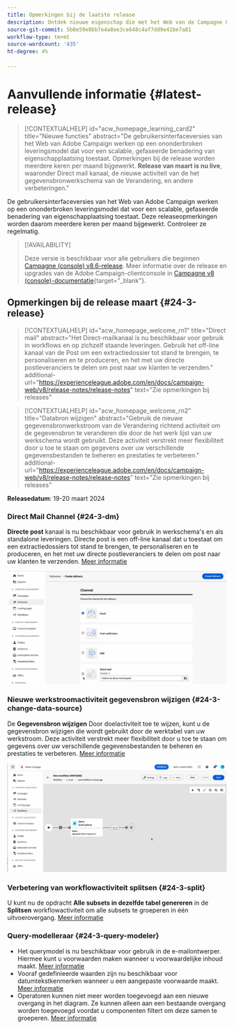 ```yaml
---
title: Opmerkingen bij de laatste release
description: Ontdek nieuwe eigenschap die met het Web van de Campagne Gebruikersinterface komt
source-git-commit: 5b0e59e8bb7e4a8ee3ce648c4af7dd9e41be7a81
workflow-type: tm+mt
source-wordcount: '435'
ht-degree: 4%

---
```


# Aanvullende informatie  {#latest-release}


>[!CONTEXTUALHELP]
>id="acw_homepage_learning_card2"
>title="Nieuwe functies"
>abstract="De gebruikersinterfaceversies van het Web van Adobe Campaign werken op een ononderbroken leveringsmodel dat voor een scalable, gefaseerde benadering van eigenschapplaatsing toestaat. Opmerkingen bij de release worden meerdere keren per maand bijgewerkt. **Release van maart is nu live**, waaronder Direct mail kanaal, de nieuwe activiteit van de het gegevensbronwerkschema van de Verandering, en andere verbeteringen."


<!--Last update: **March 19, 2024**-->

De gebruikersinterfaceversies van het Web van Adobe Campaign werken op een ononderbroken leveringsmodel dat voor een scalable, gefaseerde benadering van eigenschapplaatsing toestaat. Deze releaseopmerkingen worden daarom meerdere keren per maand bijgewerkt. Controleer ze regelmatig.

>[!AVAILABILITY]
>
>Deze versie is beschikbaar voor alle gebruikers die beginnen [Campagne (console) v8.6-release](https://experienceleague.adobe.com/docs/campaign/campaign-v8/releases/release-notes.html). Meer informatie over de release en upgrades van de Adobe Campaign-clientconsole in [Campagne v8 (console)-documentatie](https://experienceleague.adobe.com/docs/campaign/campaign-v8/releases/upgrades.html){target="_blank"}.

## Opmerkingen bij de release maart {#24-3-release}

>[!CONTEXTUALHELP]
>id="acw_homepage_welcome_rn1"
>title="Direct mail"
>abstract="Het Direct-mailkanaal is nu beschikbaar voor gebruik in workflows en op zichzelf staande leveringen. Gebruik het off-line kanaal van de Post om een extractiedossier tot stand te brengen, te personaliseren en te produceren, en het met uw directe postleveranciers te delen om post naar uw klanten te verzenden."
>additional-url="https://experienceleague.adobe.com/en/docs/campaign-web/v8/release-notes/release-notes" text="Zie opmerkingen bij releases"

>[!CONTEXTUALHELP]
>id="acw_homepage_welcome_rn2"
>title="Databron wijzigen"
>abstract="Gebruik de nieuwe gegevensbronwerkstroom van de Verandering richtend activiteit om de gegevensbron te veranderen die door de het werk lijst van uw werkschema wordt gebruikt. Deze activiteit verstrekt meer flexibiliteit door u toe te staan om gegevens over uw verschillende gegevensbestanden te beheren en prestaties te verbeteren."
>additional-url="https://experienceleague.adobe.com/en/docs/campaign-web/v8/release-notes/release-notes" text="Zie opmerkingen bij releases"


**Releasedatum**: 19-20 maart 2024

### Direct Mail Channel {#24-3-dm}

**Directe post** kanaal is nu beschikbaar voor gebruik in werkschema&#39;s en als standalone leveringen. Directe post is een off-line kanaal dat u toestaat om een extractiedossiers tot stand te brengen, te personaliseren en te produceren, en het met uw directe postleveranciers te delen om post naar uw klanten te verzenden. [Meer informatie](../direct-mail/gs-direct-mail.md)

![](../assets/do-not-localize/direct-mail.gif)

### Nieuwe werkstroomactiviteit gegevensbron wijzigen {#24-3-change-data-source}

De **Gegevensbron wijzigen** Door doelactiviteit toe te wijzen, kunt u de gegevensbron wijzigen die wordt gebruikt door de werktabel van uw werkstroom. Deze activiteit verstrekt meer flexibiliteit door u toe te staan om gegevens over uw verschillende gegevensbestanden te beheren en prestaties te verbeteren. [Meer informatie](../workflows/activities/change-data-source.md)

![](../assets/do-not-localize/change-data-source.gif)

### Verbetering van workflowactiviteit splitsen {#24-3-split}

U kunt nu de opdracht **Alle subsets in dezelfde tabel genereren** in de **Splitsen** workflowactiviteit om alle subsets te groeperen in één uitvoerovergang. [Meer informatie](../workflows/activities/split.md)

### Query-modelleraar {#24-3-query-modeler}

* Het querymodel is nu beschikbaar voor gebruik in de e-mailontwerper. Hiermee kunt u voorwaarden maken wanneer u voorwaardelijke inhoud maakt. [Meer informatie](../personalization/conditions.md)
* Vooraf gedefinieerde waarden zijn nu beschikbaar voor datumtekstkenmerken wanneer u een aangepaste voorwaarde maakt. [Meer informatie](../query/build-query.md)
* Operatoren kunnen niet meer worden toegevoegd aan een nieuwe overgang in het diagram. Ze kunnen alleen aan een bestaande overgang worden toegevoegd voordat u componenten filtert om deze samen te groeperen. [Meer informatie](../query/build-query.md)
